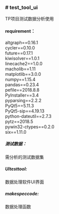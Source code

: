 <h3># test_tool_ui</h3>
TP项目测试数据分析使用
<body>
   <h4> requirement：</h4>
    <p>altgraph==0.16.1<br/> 
    cycler==0.10.0<br/>
    future==0.17.1<br/>
    kiwisolver==1.0.1<br/>
    linecache2==1.0.0<br/>
    macholib==1.11<br/>
    matplotlib==3.0.0<br/>
    numpy==1.15.4<br/>
    pandas==0.23.4<br/>
    pefile==2018.8.8<br/>
    PyInstaller==3.4<br/>
    pyparsing==2.2.2<br/>
    PyQt5==5.11.3<br/>
    PyQt5-sip==4.19.13<br/>
    python-dateutil==2.7.3<br/>
    pytz==2018.5<br/>
    pywin32-ctypes==0.2.0<br/>
    six==1.11.0</p>
<h5> 测试数据：</h5>
    需分析的测试数据集
<h5>UItesttool:</h5>
    数据处理软件UI界面
<h5> makespeccode:</h5>
    数据处理函数
</body>  
  
